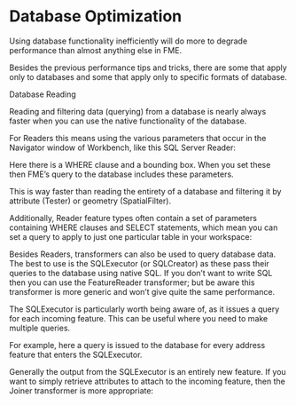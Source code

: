 # Database Optimization

Using database functionality inefficiently will do more to degrade performance than almost anything else in FME.

Besides the previous performance tips and tricks, there are some that apply only to databases and some that apply only to specific formats of database.

Database Reading

Reading and filtering data (querying) from a database is nearly always faster when you can use the native functionality of the database.

For Readers this means using the various parameters that occur in the Navigator window of Workbench, like this SQL Server Reader:

Here there is a WHERE clause and a bounding box. When you set these then FME’s query to the database includes these parameters.

This is way faster than reading the entirety of a database and filtering it by attribute (Tester) or geometry (SpatialFilter).

Additionally, Reader feature types often contain a set of parameters containing WHERE clauses and SELECT statements, which mean you can set a query to apply to just one particular table in your workspace:

Besides Readers, transformers can also be used to query database data. The best to use is the SQLExecutor (or SQLCreator) as these pass their queries to the database using native SQL. If you don’t want to write SQL then you can use the FeatureReader transformer; but be aware this transformer is more generic and won’t give quite the same performance.

The SQLExecutor is particularly worth being aware of, as it issues a query for each incoming feature. This can be useful where you need to make multiple queries.

For example, here a query is issued to the database for every address feature that enters the SQLExecutor.

Generally the output from the SQLExecutor is an entirely new feature. If you want to simply retrieve attributes to attach to the incoming feature, then the Joiner transformer is more appropriate: